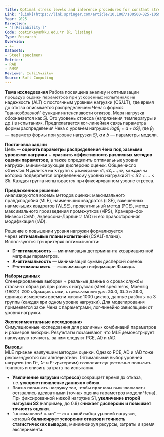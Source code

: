 ```yaml
---
Title: Optimal stress levels and inference procedures for constant stress accelerated life test under bathtub-shaped lifetime model
Link: '[Link](https://link.springer.com/article/10.1007/s00500-025-10590-3)'
Year: 2025
Direction:
- '[[Reliability]]'
Code: ccetinkaya@kku.edu.tr (R, listing)
Type: Research
Overview:
- +-
Datasets:
- Steel specimens
Metrics:
- RAB
- RMSE
Reviewer: IuliiVasilev
Source: Soft Computing
---
```


**Тема исследования**
Работа посвящена анализу и оптимизации процедур оценки параметров при ускоренных испытаниях на надежность (ALT) с постоянным уровнем нагрузки (CSALT), где время до отказа описывается распределением Чена с формой "ваннообразной" функции интенсивности отказов.
Мера нагрузки обозначается как $Sj$. Это уровень стресса (напряжения, температуры и др.) в испытаниях. Предполагается лог-линейная связь параметра формы распределения Чена с уровнем нагрузки: $log ⁡\beta_j = a + bSj$, где $\beta_j$ — параметр формы при уровне нагрузки $Sj$​, $a$ и $b$ — параметры модели.

**Постановка задачи**  
Цель — **оценить параметры распределения Чена под разными уровнями нагрузки** + **сравнить эффективность различных методов оценки параметров**, а также определить оптимальные уровни нагрузки, минимизирующие дисперсию оценок.
Общее число объектов N делится на k групп с размерами $n1,n2,...,nk$, каждая из которых подвергается определённому уровню нагрузки $S1<S2<…<Sk$. Каждая группа испытывается при фиксированном уровне стресса.

**Предложенное решение**  
Анализируются восемь методов оценки: максимального правдоподобия (MLE), наименьших квадратов (LSE), взвешенных наименьших квадратов (WLSE), процентильный метод (PCE), метод максимального произведения промежутков (MPS), Крамера–фон Мизеса (CvM), Андерсона–Дарлинга (AD) и его правосторонняя модификация (rAD).

Решение о повышении уровня нагрузки формализуется через **оптимальные планы испытаний** (CSALT-плана).  
Используются три критерия оптимальности:

* **D-оптимальность** — минимизация детерминанта ковариационной матрицы параметров.
* **A-оптимальность** — минимизация суммы дисперсий оценок.
* **F-оптимальность** — максимизация информации Фишера.

**Наборы данных**  
Сгенерированные выборки + реальные данные о сроках службы стальных образцов при разных нагрузках (steel specimens, Maennig (1967)). 200 образцов стали, cтресс-амплитуды: 35.0, 35.5 и 36.0, единица измерения времени жизни: 1000 циклов, данные разбиты на 3 группы (каждая при одном уровне нагрузки). Для моделирования применяется закон Чена с параметрами, лог-линейно зависящими от уровня нагрузки.

**Экспериментальные исследования**  
Симуляционные исследования для различных комбинаций параметров и размеров выборки. Результаты показывают, что MLE демонстрирует наилучшую точность, за ним следуют PCE, AD и rAD.

**Выводы**  
MLE признан наилучшим методом оценки. Однако PCE, AD и rAD тоже рекомендуются как альтернативы. Оптимальный выбор уровней нагрузки (по D-, A- и F-критериям) позволяет существенно повысить точность и снизить затраты на испытания.

* **Увеличение нагрузки (стресса)** сокращает время до отказа, т.е. **ускоряет появление данных о сбоях**.
* Важно повышать нагрузку так, чтобы прогнозы выживаемости оставались адекватными (точная оценка параметров модели Чена). При фиксированной низкой нагрузке S1​, **увеличение второй нагрузки S2​** (например, до 0.9) **снижает дисперсию и повышает точность оценки**.
* "оптимальный план" — это такой набор уровней нагрузки, который **балансирует ускорение отказов и точность статистических выводов**, минимизируя ресурсы, затраты и время эксперимента.
